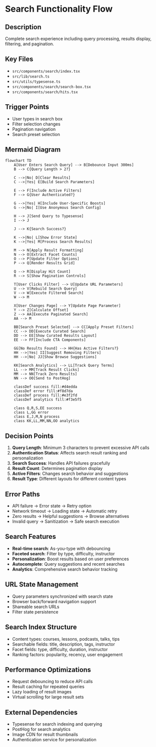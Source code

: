 # Search Functionality Flow

## Description

Complete search experience including query processing, results display, filtering, and pagination.

## Key Files

- `src/components/search/index.tsx`
- `src/lib/search.ts`
- `src/utils/typesense.ts`
- `src/components/search/search-box.tsx`
- `src/components/search/hits.tsx`

## Trigger Points

- User types in search box
- Filter selection changes
- Pagination navigation
- Search preset selection

## Mermaid Diagram

```mermaid
flowchart TD
    A[User Enters Search Query] --> B[Debounce Input 300ms]
    B --> C{Query Length > 2?}

    C -->|No| D[Clear Results]
    C -->|Yes| E[Build Search Parameters]

    E --> F[Include Active Filters]
    F --> G{User Authenticated?}

    G -->|Yes| H[Include User-Specific Boosts]
    G -->|No| I[Use Anonymous Search Config]

    H --> J[Send Query to Typesense]
    I --> J

    J --> K{Search Success?}

    K -->|No| L[Show Error State]
    K -->|Yes| M[Process Search Results]

    M --> N[Apply Result Formatting]
    N --> O[Extract Facet Counts]
    O --> P[Update Filter Options]
    P --> Q[Render Results Grid]

    Q --> R[Display Hit Count]
    R --> S[Show Pagination Controls]

    T[User Clicks Filter] --> U[Update URL Parameters]
    U --> V[Rebuild Search Query]
    V --> W[Execute Filtered Search]
    W --> M

    X[User Changes Page] --> Y[Update Page Parameter]
    Y --> Z[Calculate Offset]
    Z --> AA[Execute Paginated Search]
    AA --> M

    BB[Search Preset Selected] --> CC[Apply Preset Filters]
    CC --> DD[Execute Curated Search]
    DD --> EE[Show Curated Results Layout]
    EE --> FF[Include CTA Components]

    GG[No Results Found] --> HH{Has Active Filters?}
    HH -->|Yes| II[Suggest Removing Filters]
    HH -->|No| JJ[Show Browse Suggestions]

    KK[Search Analytics] --> LL[Track Query Terms]
    LL --> MM[Track Result Clicks]
    MM --> NN[Track Zero Results]
    NN --> OO[Send to PostHog]

    classDef success fill:#d4edda
    classDef error fill:#f8d7da
    classDef process fill:#e3f2fd
    classDef analytics fill:#f3e5f5

    class Q,R,S,EE success
    class L,GG error
    class E,J,M,N process
    class KK,LL,MM,NN,OO analytics
```

## Decision Points

1. **Query Length**: Minimum 3 characters to prevent excessive API calls
2. **Authentication Status**: Affects search result ranking and personalization
3. **Search Success**: Handles API failures gracefully
4. **Result Count**: Determines pagination display
5. **Active Filters**: Changes search behavior and suggestions
6. **Result Type**: Different layouts for different content types

## Error Paths

- API failure → Error state → Retry option
- Network timeout → Loading state → Automatic retry
- Zero results → Helpful suggestions → Browse alternatives
- Invalid query → Sanitization → Safe search execution

## Search Features

- **Real-time search**: As-you-type with debouncing
- **Faceted search**: Filter by type, difficulty, instructor
- **Personalization**: Boost results based on user preferences
- **Autocomplete**: Query suggestions and recent searches
- **Analytics**: Comprehensive search behavior tracking

## URL State Management

- Query parameters synchronized with search state
- Browser back/forward navigation support
- Shareable search URLs
- Filter state persistence

## Search Index Structure

- Content types: courses, lessons, podcasts, talks, tips
- Searchable fields: title, description, tags, instructor
- Facet fields: type, difficulty, duration, instructor
- Ranking factors: popularity, recency, user engagement

## Performance Optimizations

- Request debouncing to reduce API calls
- Result caching for repeated queries
- Lazy loading of result images
- Virtual scrolling for large result sets

## External Dependencies

- Typesense for search indexing and querying
- PostHog for search analytics
- Image CDN for result thumbnails
- Authentication service for personalization
